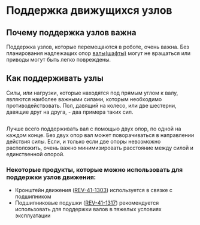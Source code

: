 # Поддержка движущихся узлов

## Почему поддержка узлов важна

Поддержка узлов, которые перемещаются в роботе, очень важна. Без планирования надлежащих опор [валы(шафты)](broken-reference) могут не вращаться или приводы могут быть легко повреждены.

## Как поддерживать узлы

Силы, или нагрузки, которые находятся под прямым углом к валу, являются наиболее важными силами, которым необходимо противодействовать. Пол, давящий на колесо, или две шестерни, давящие друг на друга, - два примера таких сил.

<figure><img src="https://2589213514-files.gitbook.io/~/files/v0/b/gitbook-legacy-files/o/assets%2F-M5yw0n8IneF5-9ybLjT%2F-M7xZrfXp93Fnloi8g1R%2F-M7xcTZvUyCgkBPWPr8a%2FSupport_Styles.png?alt=media&#x26;token=ad85185b-b262-4d43-8ee8-a23c043d2c97" alt=""><figcaption></figcaption></figure>

Лучше всего поддерживать вал с помощью двух опор, по одной на каждом конце. Без двух опор вал может поворачиваться в направлении действия силы. Если, и только если две опоры невозможно расположить, очень важно минимизировать расстояние между силой и единственной опорой.

### Некоторые продукты, которые можно использовать для поддержки узлов движения:

* Кронштейн движения ([REV-41-1303](https://www.revrobotics.com/rev-41-1303/)) используется в связке с подшипником
* Подшипниковые подушки ([REV-41-1317](https://www.revrobotics.com/rev-41-1317/)) рекомендуется использовать для поддержки валов в тяжелых условиях эксплуатации
